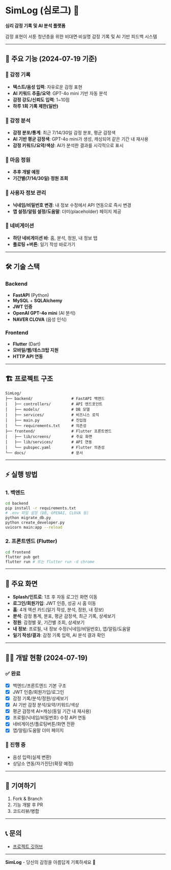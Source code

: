 # SimLog (심로그) 🌸

**심리 감정 기록 및 AI 분석 플랫폼**

감정 표현이 서툰 청년층을 위한 비대면·비실명 감정 기록 및 AI 기반 피드백 시스템

---

## 🚀 주요 기능 (2024-07-19 기준)

### 📝 감정 기록
- **텍스트/음성 입력**: 자유로운 감정 표현
- **AI 키워드 추출/요약**: GPT-4o mini 기반 자동 분석
- **감정 강도/신뢰도 입력**: 1~10점
- **하루 1회 기록 제한(일반)**

### 🎨 감정 분석
- **감정 분포/통계**: 최근 7/14/30일 감정 분포, 평균 감정색
- **AI 기반 평균 감정색**: GPT-4o mini가 생성, 캐싱되어 같은 기간 내 재사용
- **감정 키워드/요약/색상**: AI가 분석한 결과를 시각적으로 표시

### 🌱 마음 정원
- **추후 개발 예정**
- **기간별(7/14/30일) 정원 조회**

### 👤 사용자 정보 관리
- **닉네임/비밀번호 변경**: 내 정보 수정에서 API 연동으로 즉시 변경
- **앱 설정/알림 설정/도움말**: 더미(placeholder) 페이지 제공

### 🧭 네비게이션
- **하단 네비게이션 바**: 홈, 분석, 정원, 내 정보 탭
- **플로팅 +버튼**: 일기 작성 바로가기

---

## 🛠 기술 스택

### Backend
- **FastAPI** (Python)
- **MySQL** + **SQLAlchemy**
- **JWT 인증**
- **OpenAI GPT-4o mini** (AI 분석)
- **NAVER CLOVA** (음성 인식)

### Frontend
- **Flutter** (Dart)
- **모바일/웹/데스크탑 지원**
- **HTTP API 연동**

---

## 🏗 프로젝트 구조

```
SimLog/
├── backend/                 # FastAPI 백엔드
│   ├── controllers/         # API 엔드포인트
│   ├── models/              # DB 모델
│   ├── services/            # 비즈니스 로직
│   ├── main.py              # 진입점
│   └── requirements.txt     # 의존성
├── frontend/                # Flutter 프론트엔드
│   ├── lib/screens/         # 주요 화면
│   ├── lib/services/        # API 연동
│   └── pubspec.yaml         # Flutter 의존성
└── docs/                    # 문서
```

---

## ⚡️ 실행 방법

### 1. 백엔드
```bash
cd backend
pip install -r requirements.txt
# .env 파일 설정 (DB, OPENAI, CLOVA 등)
python migrate_db.py
python create_developer.py
uvicorn main:app --reload
```

### 2. 프론트엔드 (Flutter)
```bash
cd frontend
flutter pub get
flutter run # 또는 flutter run -d chrome
```

---

## 📱 주요 화면
- **Splash/인트로**: 1초 후 자동 로그인 화면 이동
- **로그인/회원가입**: JWT 인증, 성공 시 홈 이동
- **홈**: 4개 액션 카드(일기 작성, 분석, 정원, 내 정보)
- **분석**: 감정 통계, 분포, 평균 감정색, 최근 기록, 상세보기
- **정원**: 감정별 꽃, 기간별 조회, 상세보기
- **내 정보**: 프로필, 내 정보 수정(닉네임/비밀번호), 앱/알림/도움말
- **일기 작성/결과**: 감정 기록 입력, AI 분석 결과 확인

---

## 🧑‍💻 개발 현황 (2024-07-19)

### ✅ 완료
- [x] 백엔드/프론트엔드 기본 구조
- [x] JWT 인증/회원가입/로그인
- [x] 감정 기록/분석/정원/상세보기
- [x] AI 기반 감정 분석/요약/키워드/색상
- [x] 평균 감정색 AI+캐싱(동일 기간 내 재사용)
- [x] 프로필(닉네임/비밀번호) 수정 API 연동
- [x] 네비게이션/플로팅버튼/화면 전환
- [x] 앱/알림/도움말 더미 페이지

### 🔄 진행 중
- 음성 입력(실제 변환)
- 상담소 연동/자가진단(확장 예정)

---

## 🤝 기여하기
1. Fork & Branch
2. 기능 개발 후 PR
3. 코드리뷰/병합

---

## 📞 문의
- [프로젝트 깃허브](https://github.com/wlsgur11/SimLog)

---

**SimLog** - 당신의 감정을 아름답게 기록하세요 🌸 